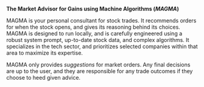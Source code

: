 <b> The Market Advisor for Gains using Machine Algorithms (<i>MAGMA</i>)</b>

MAGMA is your personal consultant for stock trades. It recommends orders for when the stock opens, and gives its reasoning behind its choices.
MAGMA is designed to run locally, and is carefully engineered using a robust system prompt, up-to-date stock data, and complex algorithms.
It specializes in the tech sector, and prioritizes selected companies within that area to maximize its expertise.

MAGMA only provides <i>suggestions</i> for market orders. Any final decisions are up to the user, and they are responsible for any trade outcomes
if they choose to heed given advice.
